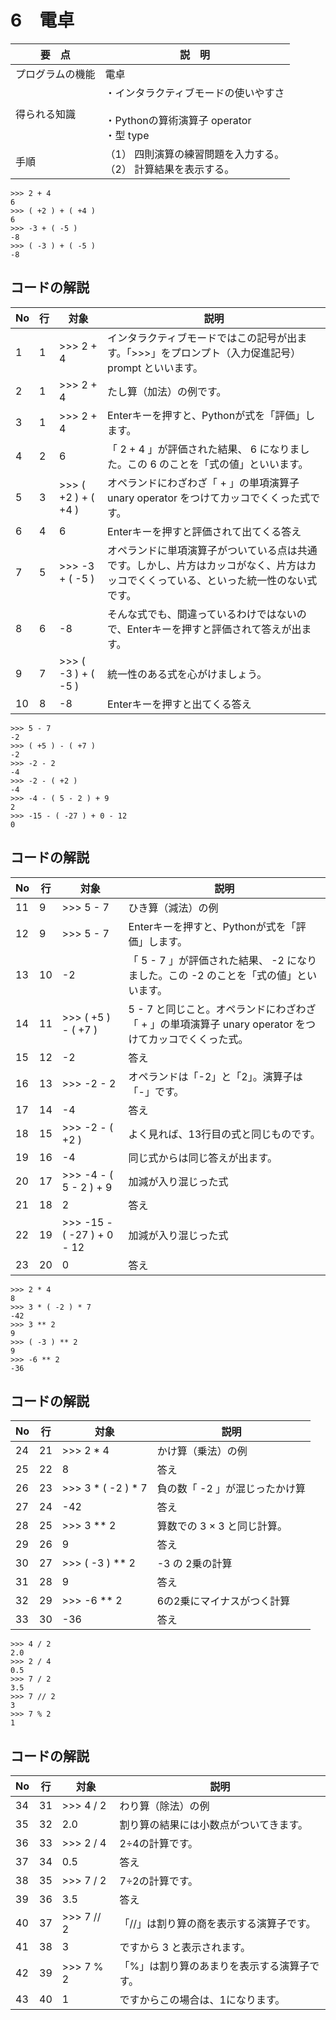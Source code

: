# 6　電卓

|要　点|説　明|
|---|---|
|プログラムの機能|電卓|
|得られる知識|・インタラクティブモードの使いやすさ<br><br>・Pythonの算術演算子 operator<br>・型 type|
|手順|（1） 四則演算の練習問題を入力する。<br>（2） 計算結果を表示する。|

```bash=
>>> 2 + 4
6
>>> ( +2 ) + ( +4 )
6
>>> -3 + ( -5 )
-8
>>> ( -3 ) + ( -5 )
-8
```
## コードの解説
|No|行|対象|説明|
|---|---|---|---|
|1|1|>>> 2 + 4|インタラクティブモードではこの記号が出ます。「>>>」をプロンプト（入力促進記号）prompt といいます。|＊プロンプトは入力はしません。|
|2|1|>>> 2 + 4|たし算（加法）の例です。|演算子 operator は「 + 」|演算子の左右の値のことをオペランド operand といいます。|「 2 + 4 」 のように「オペランド、演算子、オペランド」の形をとるものを 式 expression といいます。|
|3|1|>>> 2 + 4　|Enterキーを押すと、Pythonが式を「評価」します。|
|4|2|6|「 2 + 4 」が評価された結果、 6 になりました。この 6 のことを「式の値」といいます。|
|5|3|>>> ( +2 ) + ( +4 )|オペランドにわざわざ「 + 」の単項演算子 unary operator をつけてカッコでくくった式です。|詳しくは中学で学習します。|
|6|4|6|Enterキーを押すと評価されて出てくる答え|
|7|5|>>> -3 + ( -5 )|オペランドに単項演算子がついている点は共通です。しかし、片方はカッコがなく、片方はカッコでくくっている、といった統一性のない式です。|
|8|6|-8|そんな式でも、間違っているわけではないので、Enterキーを押すと評価されて答えが出ます。|
|9|7|>>> ( -3 ) + ( -5 )|統一性のある式を心がけましょう。|
|10|8|-8|Enterキーを押すと出てくる答え|

```bash=9
>>> 5 - 7
-2
>>> ( +5 ) - ( +7 )
-2
>>> -2 - 2
-4
>>> -2 - ( +2 )
-4
>>> -4 - ( 5 - 2 ) + 9
2
>>> -15 - ( -27 ) + 0 - 12
0
```

## コードの解説
|No|行|対象|説明|
|---|---|---|---|
|11|9|>>> 5 - 7|ひき算（減法）の例|演算子 operator は「 - 」|演算子の左右の値のことををオペランド operand といいます。|オペランド、演算子、オペランドの形をとるものを 式 expression といいます。|
|12|9|>>> 5 - 7|Enterキーを押すと、Pythonが式を「評価」します。|
|13|10|-2|「 5 - 7 」が評価された結果、 -2 になりました。この -2 のことを「式の値」といいます。|
|14|11|>>> ( +5 ) - ( +7 )|5 - 7 と同じこと。オペランドにわざわざ「 + 」の単項演算子 unary operator をつけてカッコでくくった式。|
|15|12|-2|答え|
|16|13|>>> -2 - 2|オペランドは「-2」と「2」。演算子は「-」です。|-2から2を引くとどうなる？という計算です。|
|17|14|-4|答え|
|18|15|>>> -2 - ( +2 )|よく見れば、13行目の式と同じものです。|
|19|16|-4|同じ式からは同じ答えが出ます。|
|20|17|>>> -4 - ( 5 - 2 ) + 9|加減が入り混じった式|（ 5 - 2 ）を打ち込むのが面倒なら、-4 - 3 + 9 と打ち込んでも大丈夫です。|
|21|18|2|答え|
|22|19|>>> -15 - ( -27 ) + 0 - 12|加減が入り混じった式|簡単な部分は暗算して、-15+27-12と打ち込んでも大丈夫です。|
|23|20|0|答え|

```bash=21
>>> 2 * 4
8
>>> 3 * ( -2 ) * 7
-42
>>> 3 ** 2
9
>>> ( -3 ) ** 2
9
>>> -6 ** 2
-36
```

## コードの解説
|No|行|対象|説明|
|---|---|---|---|
|24|21|>>> 2 * 4|かけ算（乗法）の例|演算子 operator は「 * 」|数学で使う「×」はPythonでは使いません！|
|25|22|8|答え|
|26|23|>>> 3 * ( -2 ) * 7|負の数「 -2 」が混じったかけ算|
|27|24|-42|答え|
|28|25|>>> 3 ** 2|算数での 3 × 3 と同じ計算。|同じ数を2回かける「累乗（るいじょう）」の計算|累乗の演算子は「 ** 」|詳しくは中学生で学習します。|
|29|26|9|答え|
|30|27|>>> ( -3 ) ** 2|-3 の 2乗の計算|（ -3 ）×（ -3 ）と同じ計算|
|31|28|9|答え|
|32|29|>>> -6 ** 2|6の2乗にマイナスがつく計算|（ -6 ）の2乗の計算とは結果が違います。|
|33|30|-36|答え|

```bash=31
>>> 4 / 2
2.0
>>> 2 / 4
0.5
>>> 7 / 2
3.5
>>> 7 // 2
3
>>> 7 % 2
1
```

## コードの解説
|No|行|対象|説明|
|---|---|---|---|
|34|31|>>> 4 / 2|わり算（除法）の例|演算子 operator は「 / 」|数学で使う「÷」はPythonでは使いません！|
|35|32|2.0|割り算の結果には小数点がついてきます。|
|36|33|>>> 2 / 4|2÷4の計算です。|
|37|34|0.5|答え|
|38|35|>>> 7 / 2|7÷2の計算です。|
|39|36|3.5|答え|
|40|37|>>> 7 // 2|「//」は割り算の商を表示する演算子です。|フロアディビジョン （floor division）|
|41|38|3|ですから 3 と表示されます。|
|42|39|>>> 7 % 2|「%」は割り算のあまりを表示する演算子です。|モジュロ （modulo）|
|43|40|1|ですからこの場合は、1になります。|















